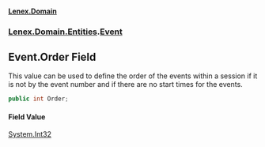 #### [Lenex.Domain](index.md 'index')
### [Lenex.Domain.Entities](Lenex.Domain.Entities.md 'Lenex.Domain.Entities').[Event](Lenex.Domain.Entities.Event.md 'Lenex.Domain.Entities.Event')

## Event.Order Field

This value can be used to define the order of the events within a session if it is not by the event number and if there are no start times for the events.

```csharp
public int Order;
```

#### Field Value
[System.Int32](https://docs.microsoft.com/en-us/dotnet/api/System.Int32 'System.Int32')